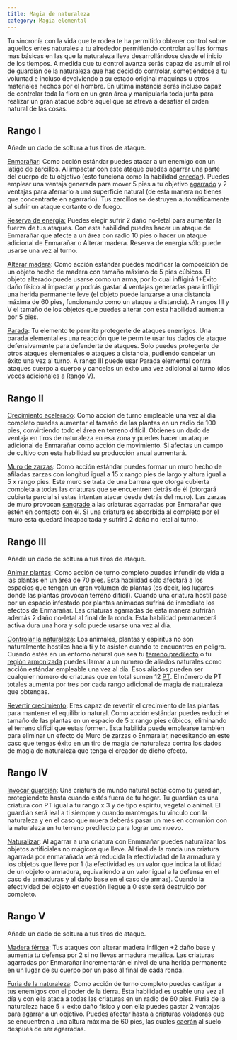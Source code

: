 ```yaml
---
title: Magia de naturaleza
category: Magia elemental
---
```


Tu sincronía con la vida que te rodea te ha permitido obtener control sobre aquellos entes naturales a tu alrededor permitiendo controlar así las formas mas básicas en las que la naturaleza lleva desarrollándose desde el inicio de los tiempos. A medida que tu control avanza serás capaz de asumir el rol de guardián de la naturaleza que has decidido controlar, sometiéndose a tu voluntad e incluso devolviendo a su estado original maquinas u otros materiales hechos por el hombre. En ultima instancia serás incluso capaz de controlar toda la flora en un gran área y manipularla toda junta para realizar un gran ataque sobre aquel que se atreva a desafiar el orden natural de las cosas.

## Rango I

Añade un dado de soltura a tus tiros de ataque.

<u>Enmarañar</u>: Como acción estándar puedes atacar a un enemigo con un látigo de zarcillos. Al impactar con este ataque puedes agarrar una parte del cuerpo de tu objetivo (esto funciona como la habilidad [enredar](https://raldamain.com/rules/Reglas%20principales/Efectos%20de%20estado.html#agarrada)). Puedes emplear una ventaja generada para mover 5 pies a tu objetivo [agarrado](https://raldamain.com/rules/Reglas%20principales/Efectos%20de%20estado.html#agarrada) y 2 ventajas para aferrarlo a una superficie natural (de esta manera no tienes que concentrarte en agarrarlo). Tus zarcillos se destruyen automáticamente al sufrir un ataque cortante o de fuego.

<u>Reserva de energía:</u> Puedes elegir sufrir 2 daño no-letal para aumentar la fuerza de tus ataques. Con esta habilidad puedes hacer un ataque de Enmarañar que afecte a un área con radio 10 pies o hacer un ataque adicional de Enmarañar o Alterar madera. Reserva de energía sólo puede usarse una vez al turno.

<u>Alterar madera</u>: Como acción estándar puedes modificar la composición de un objeto hecho de madera con tamaño máximo de 5 pies cúbicos. El objeto alterado puede usarse como un arma, por lo cual infligirá 1+Éxito daño físico al impactar y podrás gastar 4 ventajas generadas para infligir una herida permanente leve (el objeto puede lanzarse a una distancia máxima de 60 pies, funcionando como un ataque a distancia). A rangos III y V el tamaño de los objetos que puedes alterar con esta habilidad aumenta por 5 pies.

<u>Parada</u>: Tu elemento te permite protegerte de ataques enemigos. Una parada elemental es una reacción que te permite usar tus dados de ataque defensivamente para defenderte de ataques. Solo puedes protegerte de otros ataques elementales o ataques a distancia, pudiendo cancelar un éxito una vez al turno. A rango III puede usar Parada elemental contra ataques cuerpo a cuerpo y cancelas un éxito una vez adicional al turno (dos veces adicionales a Rango V).

## Rango II

<u>Crecimiento acelerado</u>: Como acción de turno empleable una vez al día completo puedes aumentar el tamaño de las plantas en un radio de 100 pies, convirtiendo todo el área en terreno difícil. Obtienes un dado de ventaja en tiros de naturaleza en esa zona y puedes hacer un ataque adicional de Enmarañar como acción de movimiento. Si afectas un campo de cultivo con esta habilidad su producción anual aumentará. 

<u>Muro de zarzas</u>: Como acción estándar puedes formar un muro hecho de afiladas zarzas con longitud igual a 15 x rango pies de largo y altura igual a 5 x rango pies. Este muro se trata de una barrera que otorga cubierta completa a todas las criaturas que se encuentren detrás de él (otorgará cubierta parcial si estas intentan atacar desde detrás del muro). Las zarzas de muro provocan [sangrado](https://raldamain.com/rules/Reglas%20principales/Efectos%20de%20estado.html#sangrado) a las criaturas agarradas por Enmarañar que estén en contacto con él. Si una criatura es absorbida al completo por el muro esta quedará incapacitada y sufrirá 2 daño no letal al turno.

## Rango III

Añade un dado de soltura a tus tiros de ataque.

<u>Animar plantas</u>: Como acción de turno completo puedes infundir de vida a las plantas en un área de 70 pies. Esta habilidad sólo afectará a los espacios que tengan un gran volumen de plantas (es decir, los lugares donde las plantas provocan terreno difícil). Cuando una criatura hostil pase por un espacio infestado por plantas animadas sufrirá de inmediato los efectos de Enmarañar. Las criaturas agarradas de esta manera sufrirán además 2 daño no-letal al final de la ronda. Esta habilidad permanecerá activa dura una hora y solo puede usarse una vez al día. 

<u>Controlar la naturaleza</u>: Los animales, plantas y espíritus no son naturalmente hostiles hacia ti y te asisten cuando te encuentres en peligro. Cuando estés en un entorno natural que sea tu [terreno predilecto](https://raldamain.com/rules/Rangos/Combate/rastrear.html#rango-i) o tu [región armonizada](https://raldamain.com/rules/Rangos/Ascendencias/ascendencia%20verdeante.html#rango-ii) puedes llamar a un numero de aliados naturales como acción estándar empleable una vez al día. Esos aliados pueden ser cualquier número de criaturas que en total sumen 12 [PT](https://raldamain.com/rules/Reglas%20adicionales/crear%20criaturas.html#puntos-de-transformaci%C3%B3n). El número de PT totales aumenta por tres por cada rango adicional de magia de naturaleza que obtengas.

<u>Revertir crecimiento</u>: Eres capaz de revertir el crecimiento de las plantas para mantener el equilibrio natural. Como acción estándar puedes reducir el tamaño de las plantas en un espacio de 5 x rango pies cúbicos, eliminando el terreno difícil que estas formen. Esta habilida puede emplearse también para eliminar un efecto de Muro de zarzas o Enmaralar, necesitando en este caso que tengas éxito en un tiro de magia de naturaleza contra los dados de magia de naturaleza que tenga el creador de dicho efecto.

## Rango IV

<u>Invocar guardián</u>: Una criatura de mundo natural actúa como tu guardián, protegiéndote hasta cuando estés fuera de tu hogar. Tu guardián es una criatura con PT igual a tu rango x 3 y de tipo espíritu, vegetal o animal. El guardián será leal a ti siempre y cuando mantengas tu vínculo con la naturaleza y en el caso que muera deberás pasar un mes en comunión con la naturaleza en tu terreno predilecto para lograr uno nuevo.

<u>Naturalizar</u>: Al agarrar a una criatura con Enmarañar puedes naturalizar los objetos artificiales no mágicos que lleve. Al final de la ronda una criatura agarrada por enmarañada verá reducida la efectivivdad de la armadura y los objetos que lleve por 1 (la efectividad es un valor que indica la utilidad de un objeto o armadura, equivaliendo a un valor igual a la defensa en el caso de armaduras y al daño base en el caso de armas). Cuando la efectividad del objeto en cuestión llegue a 0 este será destruido por completo.

## Rango V

Añade un dado de soltura a tus tiros de ataque.

<u>Madera férrea</u>: Tus ataques con alterar madera infligen +2 daño base y aumenta tu defensa por 2 si no llevas armadura metálica. Las criaturas agarradas por Enmarañar incrementarán el nivel de una herida permanente en un lugar de su cuerpo por un paso al final de cada ronda.

<u>Furia de la naturaleza</u>: Como acción de turno completo puedes castigar a tus enemigos con el poder de la tierra. Esta habilidad es usable una vez al día y con ella ataca a todas las criaturas en un radio de 60 pies. Furia de la naturaleza hace 5 + exito daño físico y con ella puedes gastar 2 ventajas para agarrar a un objetivo. Puedes afectar hasta a criaturas voladoras que se encuentren a una altura máxima de 60 pies, las cuales [caerán](https://raldamain.com/rules/Reglas%20principales/reglas%20de%20combate.html#ca%C3%ADdas) al suelo después de ser agarradas.